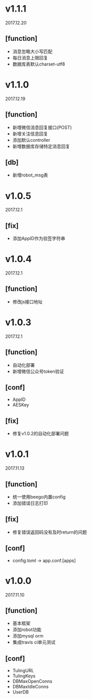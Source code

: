 # v1.1.1
2017.12.20

## [function]

* 消息忽略大小写匹配
* 每日消息上限回复
* 数据库表默认charset-utf8 

# v1.1.0
2017.12.19

## [function]

* 新增微信消息回复接口(POST) 
* 新增关注信息回复
* 添加默认controller
* 新增数据库存储特定消息回复

## [db]

* 新增robot_msg表

# v1.0.5
2017.12.1

## [fix]

* 添加AppID作为验签字符串

# v1.0.4
2017.12.1

## [function]

* 修改js接口地址

# v1.0.3
2017.12.1

## [function]

* 自动化部署
* 新增微信公众号token验证

## [conf]

* AppID
* AESKey

## [fix]

* 修复v1.0.2的自动化部署问题

# v1.0.1
2017.11.13

## [function]

* 统一使用beego内置config
* 添加错误日志打印

## [fix]

* 修复错误返回码没有及时return的问题

## [conf]

* config.toml -> app.conf.[apps]

# v1.0.0
2017.11.10

## [function]

* 基本框架
* 添加robot功能
* 添加mysql orm
* 集成travis ci单元测试

## [conf]

* TulingURL
* TulingKeys
* DBMaxOpenConns
* DBMaxIdleConns
* UserDB
